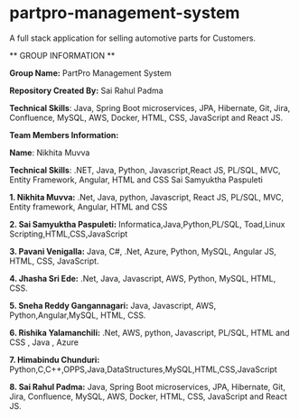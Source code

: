 # partpro-management-system
A full stack application for selling automotive parts for Customers.

** GROUP INFORMATION **


**Group Name:** PartPro Management System

**Repository Created By:** Sai Rahul Padma 


**Technical Skills**: Java, Spring Boot microservices, JPA, Hibernate, Git, Jira, Confluence, MySQL, AWS, Docker, HTML, CSS, JavaScript and React JS.

**Team Members Information:**


**Name**: Nikhita Muvva

**Technical Skills**: .NET, Java, Python, Javascript,React JS, PL/SQL, MVC, Entity Framework, Angular, HTML  and CSS
Sai Samyuktha Paspuleti

**1. Nikhita Muvva:** .Net, Java, python, Javascript, React JS, PL/SQL, MVC, Entity framework, Angular, HTML and CSS

**2. Sai Samyuktha Paspuleti:** Informatica,Java,Python,PL/SQL, Toad,Linux Scripting,HTML,CSS,JavaScript

**3. Pavani Venigalla:** Java, C#, .Net, Azure, Python, MySQL, Angular JS, HTML, CSS, JavaScript.

**4. Jhasha Sri Ede:** .Net, Java, Javascript, AWS, Python, MySQL, HTML, CSS.

**5. Sneha Reddy Gangannagari:** Java, Javascript, AWS, Python,Angular,MySQL, HTML, CSS.

**6. Rishika Yalamanchili:** .Net, AWS, python, Javascript, PL/SQL, HTML and CSS , Java , Azure

**7. Himabindu Chunduri:** Python,C,C++,OPPS,Java,DataStructures,MySQL,HTML,CSS,JavaScript

**8. Sai Rahul Padma:** Java, Spring Boot microservices, JPA, Hibernate, Git, Jira, Confluence, MySQL, AWS, Docker, HTML, CSS, JavaScript and React JS.








